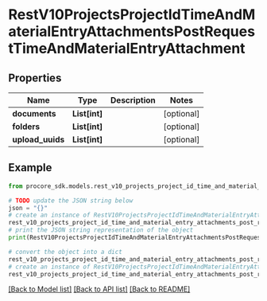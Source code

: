 # RestV10ProjectsProjectIdTimeAndMaterialEntryAttachmentsPostRequestTimeAndMaterialEntryAttachment


## Properties

Name | Type | Description | Notes
------------ | ------------- | ------------- | -------------
**documents** | **List[int]** |  | [optional] 
**folders** | **List[int]** |  | [optional] 
**upload_uuids** | **List[int]** |  | [optional] 

## Example

```python
from procore_sdk.models.rest_v10_projects_project_id_time_and_material_entry_attachments_post_request_time_and_material_entry_attachment import RestV10ProjectsProjectIdTimeAndMaterialEntryAttachmentsPostRequestTimeAndMaterialEntryAttachment

# TODO update the JSON string below
json = "{}"
# create an instance of RestV10ProjectsProjectIdTimeAndMaterialEntryAttachmentsPostRequestTimeAndMaterialEntryAttachment from a JSON string
rest_v10_projects_project_id_time_and_material_entry_attachments_post_request_time_and_material_entry_attachment_instance = RestV10ProjectsProjectIdTimeAndMaterialEntryAttachmentsPostRequestTimeAndMaterialEntryAttachment.from_json(json)
# print the JSON string representation of the object
print(RestV10ProjectsProjectIdTimeAndMaterialEntryAttachmentsPostRequestTimeAndMaterialEntryAttachment.to_json())

# convert the object into a dict
rest_v10_projects_project_id_time_and_material_entry_attachments_post_request_time_and_material_entry_attachment_dict = rest_v10_projects_project_id_time_and_material_entry_attachments_post_request_time_and_material_entry_attachment_instance.to_dict()
# create an instance of RestV10ProjectsProjectIdTimeAndMaterialEntryAttachmentsPostRequestTimeAndMaterialEntryAttachment from a dict
rest_v10_projects_project_id_time_and_material_entry_attachments_post_request_time_and_material_entry_attachment_from_dict = RestV10ProjectsProjectIdTimeAndMaterialEntryAttachmentsPostRequestTimeAndMaterialEntryAttachment.from_dict(rest_v10_projects_project_id_time_and_material_entry_attachments_post_request_time_and_material_entry_attachment_dict)
```
[[Back to Model list]](../README.md#documentation-for-models) [[Back to API list]](../README.md#documentation-for-api-endpoints) [[Back to README]](../README.md)


